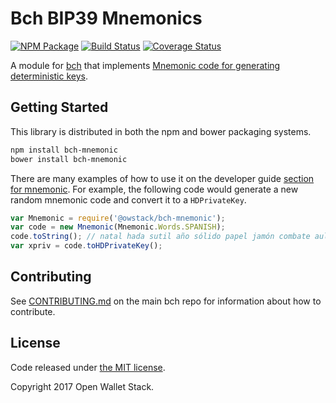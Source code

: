Bch BIP39 Mnemonics
=======

[![NPM Package](https://img.shields.io/npm/v/bch-mnemonic.svg?style=flat-square)](https://www.npmjs.org/package/bch-mnemonic)
[![Build Status](https://img.shields.io/travis/owstack/bch-mnemonic.svg?branch=master&style=flat-square)](https://travis-ci.org/owstack/bch-mnemonic)
[![Coverage Status](https://img.shields.io/coveralls/owstack/bch-mnemonic.svg?style=flat-square)](https://coveralls.io/r/owstack/bch-mnemonic)

A module for [bch](https://github.com/owstack/bch) that implements [Mnemonic code for generating deterministic keys](https://github.com/bitcoin/bips/blob/master/bip-0039.mediawiki).

## Getting Started

This library is distributed in both the npm and bower packaging systems.

```sh
npm install bch-mnemonic
bower install bch-mnemonic
```

There are many examples of how to use it on the developer guide [section for mnemonic](http://bch.io/guide/module/mnemonic/index.html). For example, the following code would generate a new random mnemonic code and convert it to a `HDPrivateKey`.

```javascript
var Mnemonic = require('@owstack/bch-mnemonic');
var code = new Mnemonic(Mnemonic.Words.SPANISH);
code.toString(); // natal hada sutil año sólido papel jamón combate aula flota ver esfera...
var xpriv = code.toHDPrivateKey();
```

## Contributing

See [CONTRIBUTING.md](https://github.com/owstack/bch/blob/master/CONTRIBUTING.md) on the main bch repo for information about how to contribute.

## License

Code released under [the MIT license](https://github.com/owstack/bch/blob/master/LICENSE).

Copyright 2017 Open Wallet Stack.
